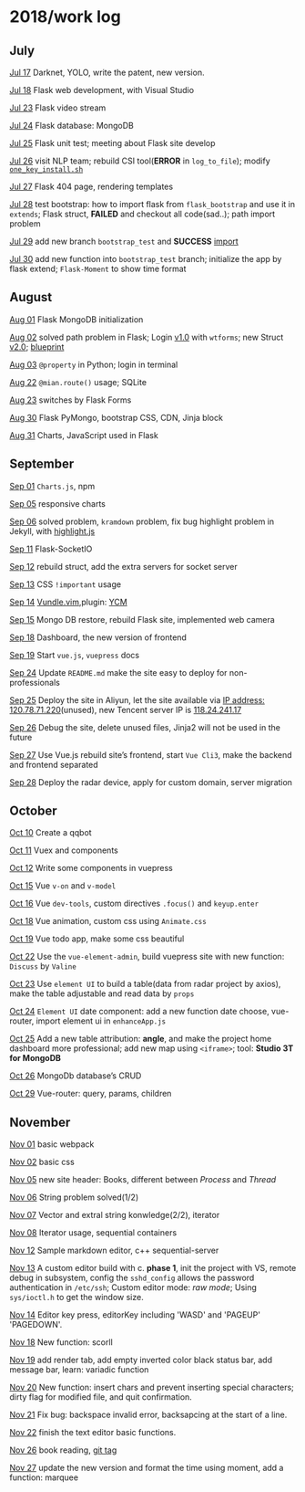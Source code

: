 # 2018/work log

<DateComponent/>


## July

[Jul 17](https://www.weigao.cc/blog/2018/07/19/facerecog.html)  Darknet, YOLO, write the patent, new version.

[Jul 18](https://www.weigao.cc/blog/2018/07/25/flask.html) Flask web development, with Visual Studio

[Jul 23](https://github.com/chenweigao/smarttrack.git)  Flask video stream

[Jul 24](https://www.weigao.cc/blog/2018/07/25/flask.html)  Flask database: MongoDB

[Jul 25]()  Flask unit test; meeting about Flask site develop

[Jul 26](https://www.weigao.cc/blog/2017/11/13/csitool.html) visit NLP team; rebuild CSI tool(**ERROR** in `log_to_file`); modify [`one_key_install.sh`](https://www.weigao.cc/blog/2018/03/31/shell#4-sed)

[Jul 27](https://www.weigao.cc/blog/2018/07/25/flask.html#rendering-templates) Flask 404 page, rendering templates

[Jul 28]() test bootstrap: how to import flask from `flask_bootstrap` and use it in `extends`; Flask struct, **FAILED** and checkout all code(sad..); path import problem

[Jul 29](https://www.weigao.cc/blog/2018/07/25/flask.html#flask_bootstrap) add new branch `bootstrap_test` and **SUCCESS** [import](https://www.weigao.cc/blog/2018/07/25/flask.html#flask_bootstrap)

[Jul 30](https://www.weigao.cc/blog/2018/07/25/flask.html#flask_bootstrap) add new function into `bootstrap_test` branch; initialize the app by flask extend; `Flask-Moment` to show time format



## August

[Aug  01]() Flask MongoDB initialization

[Aug  02](https://www.weigao.cc/blog/2018/07/25/flask.html#blueprint) solved path problem in Flask; Login [v1.0](#) with `wtforms`; new Struct  [v2.0](#); [blueprint](https://www.weigao.cc/blog/2018/07/25/flask.html#blueprint)

[Aug  03]() `@property` in Python; login in terminal

[Aug 22](http://www.runoob.com/sqlite/sqlite-tutorial.html) `@mian.route()` usage; SQLite

[Aug 23]() switches by Flask Forms

[Aug 30]() Flask PyMongo, bootstrap CSS, CDN, Jinja block

[Aug 31](https://www.weigao.cc/blog/2018/08/31/charts.html) Charts, JavaScript used in Flask



## September

[Sep 01]() `Charts.js`, npm

[Sep 05]() responsive charts

[Sep 06]() solved problem, `kramdown` problem, fix bug highlight problem in Jekyll, with [highlight.js](https://highlightjs.org/)

[Sep 11](https://flask-socketio.readthedocs.io/en/latest/) Flask-SocketIO

[Sep 12]() rebuild struct, add the extra servers for socket server

[Sep 13]() CSS `!important` usage

[Sep 14]() [Vundle.vim](https://github.com/VundleVim/Vundle.vim),plugin: [YCM](https://github.com/Valloric/YouCompleteMe)

[Sep 15]() Mongo DB restore, rebuild Flask site, implemented web camera

[Sep 18]() Dashboard, the new version of frontend

[Sep 19]() Start `vue.js`, `vuepress` docs

[Sep 24]() Update `README.md` make the site easy to deploy for non-professionals

[Sep 25]() Deploy the site in Aliyun, let the site available via [IP address: 120.78.71.220](120.78.71.220)(unused), new Tencent server IP is [118.24.241.17](118.24.241.17)

[Sep 26]() Debug the site, delete unused files, Jinja2 will not be used in the future

[Sep 27]() Use Vue.js rebuild site’s frontend, start `Vue Cli3`, make the backend and frontend separated

[Sep 28]() Deploy the radar device, apply for custom domain, server migration


## October

[Oct 10]() Create a qqbot

[Oct 11]() Vuex and components

[Oct 12]() Write some components in vuepress

[Oct 15]() Vue `v-on` and `v-model`

[Oct 16]() Vue `dev-tools`, custom directives `.focus()` and `keyup.enter`

[Oct 18]() Vue animation, custom css using `Animate.css`

[Oct 19]() Vue todo app, make some css beautiful

[Oct 22]() Use the `vue-element-admin`, build vuepress site with new function: `Discuss` by `Valine`

[Oct 23]() Use `element UI` to build a table(data from radar project by axios), make the table adjustable and read data by `props`

[Oct 24]() `Element UI` date component: add a new function date choose, vue-router, import element ui in `enhanceApp.js`

[Oct 25]() Add a new table attribution: **angle**, and make the project home dashboard more professional; add new map using `<iframe>`; tool: **Studio 3T for MongoDB**

[Oct 26]() MongoDb database’s CRUD

[Oct 29]() Vue-router: query, params, children

## November

[Nov 01]() basic webpack

[Nov 02]() basic css

[Nov 05](https://docs.microsoft.com/en-us/windows/desktop/procthread/creating-processes) new site header: Books, different between *Process* and *Thread*

[Nov 06]() String problem solved(1/2)

[Nov 07]() Vector and extral string konwledge(2/2), iterator

[Nov 08]() Iterator usage, sequential containers

[Nov 12](https://github.com/eliben/code-for-blog/blob/master/2017/async-socket-server/sequential-server.c) Sample markdown editor, c++ sequential-server

[Nov 13](https://github.com/chenweigao/LinuxConsoleApp/blob/master/ConsoleApplication4/kilo.c) A custom editor build with c. **phase 1**, init the project with VS, remote debug in subsystem, config the `sshd_config` allows the password authentication in `/etc/ssh`; Custom editor mode: *raw mode*; Using `sys/ioctl.h` to get the window size.

[Nov 14](https://github.com/snaptoken/kilo-src/blob/home-end-simple/kilo.c) Editor key press, editorKey including 'WASD' and 'PAGEUP' 'PAGEDOWN'.

[Nov 18]() New function: scorll

[Nov 19](https://github.com/chenweigao/LinuxConsoleApp/commit/70f8034c0da2ca60dbc5748281dac9638d0a0c93) add render tab, add empty inverted color black status bar, add message bar, learn: variadic function

[Nov 20]() New function: insert chars and prevent inserting special characters; dirty flag for modified file, and quit confirmation.

[Nov 21]() Fix bug: backspace invalid error, backsapcing at the start of a line.

[Nov 22]() finish the text editor basic functions.

[Nov 26]() book reading, [git tag](https://www.weigao.cc/blog/tool/git.html#tag)

[Nov 27]() update the new version and format the time using moment, add a function: marquee